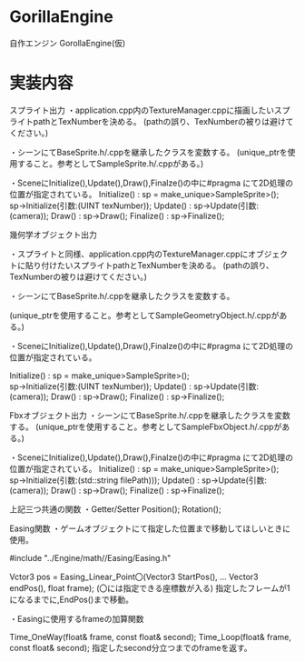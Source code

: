 # GorillaEngine

自作エンジン GorollaEngine(仮)


# 実装内容

スプライト出力
・application.cpp内のTextureManager.cppに描画したいスプライトpathとTexNumberを決める。
(pathの誤り、TexNumberの被りは避けてください。)

・シーンにてBaseSprite.h/.cppを継承したクラスを変数する。
(unique_ptrを使用すること。参考としてSampleSprite.h/.cppがある。)

・SceneにInitialize(),Update(),Draw(),Finalze()の中に#pragma にて2D処理の位置が指定されている。
Initialize() : sp = make_unique>SampleSprite>();    
               sp->Initialize(引数:(UINT texNumber));
Update()     : sp->Update(引数:(camera));
Draw()       : sp->Draw();
Finalize()   : sp->Finalize();


幾何学オブジェクト出力

・スプライトと同様、application.cpp内のTextureManager.cppにオブジェクトに貼り付けたいスプライトpathとTexNumberを決める。
(pathの誤り、TexNumberの被りは避けてください。)

・シーンにてBaseSprite.h/.cppを継承したクラスを変数する。

(unique_ptrを使用すること。参考としてSampleGeometryObject.h/.cppがある。)

・SceneにInitialize(),Update(),Draw(),Finalze()の中に#pragma にて2D処理の位置が指定されている。

Initialize() : sp = make_unique>SampleSprite>();    
               sp->Initialize(引数:(UINT texNumber));
Update()     : sp->Update(引数:(camera));
Draw()       : sp->Draw();
Finalize()   : sp->Finalize();


Fbxオブジェクト出力
・シーンにてBaseSprite.h/.cppを継承したクラスを変数する。
(unique_ptrを使用すること。参考としてSampleFbxObject.h/.cppがある。)

・SceneにInitialize(),Update(),Draw(),Finalze()の中に#pragma にて2D処理の位置が指定されている。
Initialize() : sp = make_unique>SampleSprite>();    
               sp->Initialize(引数:(std::string filePath)));
Update()     : sp->Update(引数:(camera));
Draw()       : sp->Draw();
Finalize()   : sp->Finalize();


上記三つ共通の関数
・Getter/Setter
Position();
Rotation();


Easing関数
・ゲームオブジェクトにて指定した位置まで移動してほしいときに使用。

#include "../Engine/math//Easing/Easing.h"

Vctor3 pos = Easing_Linear_Point〇(Vector3 StartPos(), … Vector3 endPos(), float frame);    (〇には指定できる座標数が入る)
指定したフレームが1になるまでに,EndPos()まで移動。

・Easingに使用するframeの加算関数

Time_OneWay(float& frame, const float& second);
Time_Loop(float& frame, const float& second);
指定したsecond分立つまでのframeを返す。
